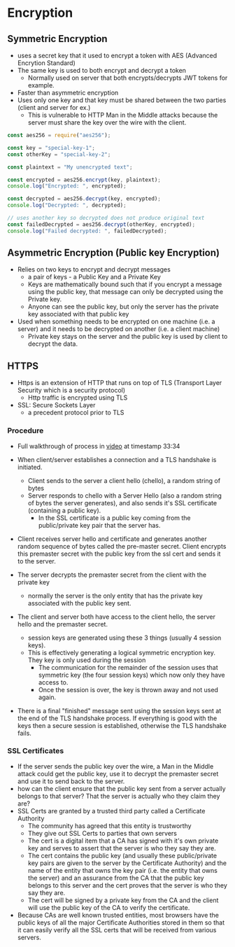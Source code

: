 # Encryption

## Symmetric Encryption

- uses a secret key that it used to encrypt a token with AES (Advanced Encrytion Standard)
- The same key is used to both encrypt and decrypt a token
  - Normally used on server that both encrypts/decrypts JWT tokens for example.
- Faster than asymmetric encryption
- Uses only one key and that key must be shared between the two parties (client and server for ex.)
  - This is vulnerable to HTTP Man in the Middle attacks because the server must share the key over the wire with the client.

```javascript
const aes256 = require("aes256");

const key = "special-key-1";
const otherKey = "special-key-2";

const plaintext = "My unencrypted text";

const encrypted = aes256.encrypt(key, plaintext);
console.log("Encrypted: ", encrypted);

const decrypted = aes256.decrypt(key, encrypted);
console.log("Decrypted: ", decrypted);

// uses another key so decrypted does not produce original text
const failedDecrypted = aes256.decrypt(otherKey, encrypted);
console.log("Failed decrypted: ", failedDecrypted);
```

## Asymmetric Encryption (Public key Encryption)

- Relies on two keys to encrypt and decrypt messages
  - a pair of keys - a Public Key and a Private Key
  - Keys are mathematically bound such that if you encrypt a message using the public key, that message can only be decrypted using the Private key.
  - Anyone can see the public key, but only the server has the private key associated with that public key
- Used when something needs to be encrypted on one machine (i.e. a server) and it needs to be decrypted on another (i.e. a client machine)
  - Private key stays on the server and the public key is used by client to decrypt the data.

## HTTPS

- Https is an extension of HTTP that runs on top of TLS (Transport Layer Security which is a security protocol)
  - Http traffic is encrypted using TLS
- SSL: Secure Sockets Layer
  - a precedent protocol prior to TLS

### Procedure

- Full walkthrough of process in [video](https://www.algoexpert.io/systems/fundamentals/security-and-https) at timestamp 33:34

- When client/server establishes a connection and a TLS handshake is initiated.
  - Client sends to the server a client hello (chello), a random string of bytes
  - Server responds to chello with a Server Hello (also a random string of bytes the server generates), and also sends it's SSL certificate (containing a public key).
    - In the SSL certificate is a public key coming from the public/private key pair that the server has.
- Client receives server hello and certificate and generates another random sequence of bytes called the pre-master secret. Client encrypts this premaster secret with the public key from the ssl cert and sends it to the server.
- The server decrypts the premaster secret from the client with the private key
  - normally the server is the only entity that has the private key associated with the public key sent.
- The client and server both have access to the client hello, the server hello and the premaster secret.
  - session keys are generated using these 3 things (usually 4 session keys).
  - This is effectively generating a logical symmetric encryption key. They key is only used during the session
    - The communication for the remainder of the session uses that symmetric key (the four session keys) which now only they have access to.
    - Once the session is over, the key is thrown away and not used again.
- There is a final "finished" message sent using the session keys sent at the end of the TLS handshake process. If everything is good with the keys then a secure session is established, otherwise the TLS handshake fails.

### SSL Certificates

- If the server sends the public key over the wire, a Man in the Middle attack could get the public key, use it to decrypt the premaster secret and use it to send back to the server.
- how can the client ensure that the public key sent from a server actually belongs to that server? That the server is actually who they claim they are?
- SSL Certs are granted by a trusted third party called a Certificate Authority
  - The community has agreed that this entity is trustworthy
  - They give out SSL Certs to parties that own servers
  - The cert is a digital item that a CA has signed with it's own private key and serves to assert that the server is who they say they are.
  - The cert contains the public key (and usually these public/private key pairs are given to the server by the Certificate Authority) and the name of the entity that owns the key pair (i.e. the entity that owns the server) and an assurance from the CA that the public key belongs to this server and the cert proves that the server is who they say they are.
  - The cert will be signed by a private key from the CA and the client will use the public key of the CA to verify the certificate.
- Because CAs are well known trusted entities, most browsers have the public keys of all the major Certificate Authorities stored in them so that it can easily verify all the SSL certs that will be received from various servers.
